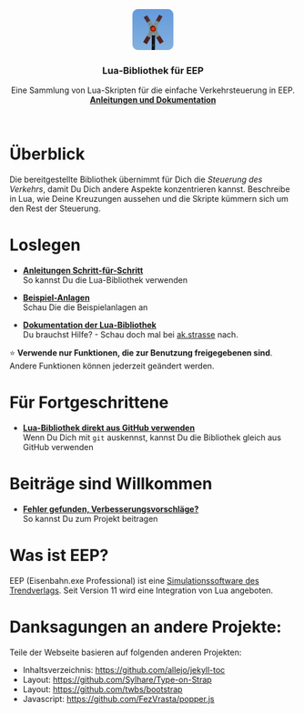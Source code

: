 <p align="center">
  <a href="http://andreas-kreuz.github.io/ak-lua-bibliothek-fuer-eep">
    <img src="assets/img/avatar-andreas-kreuz-128.png" alt="" width=72 height=72>
  </a>

  <h3 align="center">Lua-Bibliothek für EEP</h3>

  <p align="center">
    Eine Sammlung von Lua-Skripten für die einfache Verkehrsteuerung in EEP.
    <br>
    <a href="http://andreas-kreuz.github.io/ak-lua-bibliothek-fuer-eep"><strong>Anleitungen und Dokumentation</strong></a>
  </p>
</p>

<br>



# Überblick

Die bereitgestellte Bibliothek übernimmt für Dich die _Steuerung des Verkehrs_, damit Du Dich andere Aspekte konzentrieren kannst. Beschreibe in Lua, wie Deine Kreuzungen aussehen und die Skripte kümmern sich um den Rest der Steuerung.


# Loslegen

* [**Anleitungen Schritt-für-Schritt**](Anleitungen/README.md) <br>So kannst Du die Lua-Bibliothek verwenden

* [**Beispiel-Anlagen**](Resourcen/Anlagen/README.md) <br>Schau Die die Beispielanlagen an

* [**Dokumentation der Lua-Bibliothek**](LUA/ak/README.md)  <br>Du brauchst Hilfe? - Schau doch mal bei [ak.strasse](LUA/ak/strasse) nach.

:star: **Verwende nur Funktionen, die zur Benutzung freigegebenen sind**. Andere Funktionen können jederzeit geändert werden.

# Für Fortgeschrittene

* [**Lua-Bibliothek direkt aus GitHub verwenden**](Anleitungen/GitHub_verwenden.md) <br>Wenn Du Dich mit `git` auskennst, kannst Du die Bibliothek gleich aus GitHub verwenden

# Beiträge sind Willkommen
* [**Fehler gefunden, Verbesserungsvorschläge?**](CONTRIBUTING.md) <br>So kannst Du zum Projekt beitragen

# Was ist EEP?

EEP (Eisenbahn.exe Professional) ist eine [Simulationssoftware des Trendverlags](https://trendverlag.com/was-ist-eep-eisenbahn-exe.html). Seit Version 11 wird eine Integration von Lua angeboten.

# Danksagungen an andere Projekte:

Teile der Webseite basieren auf folgenden anderen Projekten:
* Inhaltsverzeichnis: https://github.com/allejo/jekyll-toc
* Layout: https://github.com/Sylhare/Type-on-Strap
* Layout: https://github.com/twbs/bootstrap
* Javascript: https://github.com/FezVrasta/popper.js

